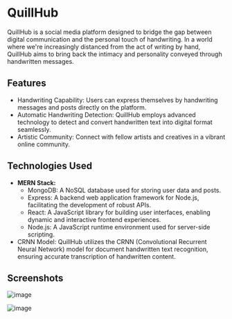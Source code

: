 # QuillHub
QuillHub is a social media platform designed to bridge the gap between digital communication and the personal touch of handwriting. In a world where we're increasingly distanced from the act of writing by hand, QuillHub aims to bring back the intimacy and personality conveyed through handwritten messages.

## Features
- Handwriting Capability: Users can express themselves by handwriting messages and posts directly on the platform.
- Automatic Handwriting Detection: QuillHub employs advanced technology to detect and convert handwritten text into digital format seamlessly.
- Artistic Community: Connect with fellow artists and creatives in a vibrant online community.

## Technologies Used
- **MERN Stack:**
  - MongoDB: A NoSQL database used for storing user data and posts.
  - Express: A backend web application framework for Node.js, facilitating the development of robust APIs.
  - React: A JavaScript library for building user interfaces, enabling dynamic and interactive frontend experiences.
  - Node.js: A JavaScript runtime environment used for server-side scripting.
- CRNN Model: QuillHub utilizes the CRNN (Convolutional Recurrent Neural Network) model for document handwritten text recognition, ensuring accurate transcription of handwritten content.

## Screenshots
![image](https://github.com/seandixit/Quillhub/assets/153400712/29bcd58a-1d55-42e6-8301-c1f7072376d6)

![image](https://github.com/seandixit/Quillhub/assets/153400712/93e1d098-d9f9-4f95-ac4a-178bf4ba023f)


